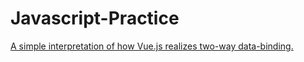 # Javascript-Practice
[A simple interpretation of how Vue.js realizes two-way data-binding.](https://github.com/DengZhihao/Javascript-Practice/blob/master/data-binding.html)
